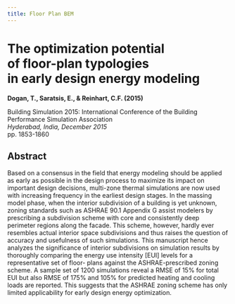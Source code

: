 ```yaml
---
title: Floor Plan BEM
---
```


# The optimization potential <br/> of floor-plan typologies <br/>in early design energy modeling

**Dogan, T., Saratsis, E., & Reinhart, C.F. (2015)**

Building Simulation 2015: International Conference of the Building Performance Simulation Association <br/>
*Hyderabad, India, December 2015* <br/>
pp. 1853-1860

## Abstract

Based on a consensus in the field that energy modeling should be applied as early as possible in the design process to maximize its impact on important design decisions, multi-zone thermal simulations are now used with increasing frequency in the earliest design stages. In the massing model phase, when the interior subdivision of a building is yet unknown, zoning standards such as ASHRAE 90.1 Appendix G assist modelers by prescribing a subdivision scheme with core and consistently deep perimeter regions along the facade. This scheme, however, hardly ever resembles actual interior space subdivisions and thus raises the question of accuracy and usefulness of such simulations. This manuscript hence analyzes the significance of interior subdivisions on simulation results by thoroughly comparing the energy use intensity [EUI] levels for a representative set of floor- plans against the ASHRAE-prescribed zoning scheme. A sample set of 1200 simulations reveal a RMSE of 15% for total EUI but also RMSE of 175% and 105% for predicted heating and cooling loads are reported. This suggests that the ASHRAE zoning scheme has only limited applicability for early design energy optimization.